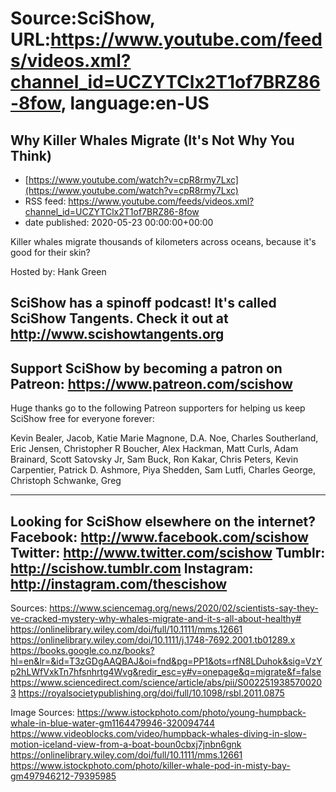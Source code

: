 # Source:SciShow, URL:https://www.youtube.com/feeds/videos.xml?channel_id=UCZYTClx2T1of7BRZ86-8fow, language:en-US

## Why Killer Whales Migrate (It's Not Why You Think)
 - [https://www.youtube.com/watch?v=cpR8rmy7Lxc](https://www.youtube.com/watch?v=cpR8rmy7Lxc)
 - RSS feed: https://www.youtube.com/feeds/videos.xml?channel_id=UCZYTClx2T1of7BRZ86-8fow
 - date published: 2020-05-23 00:00:00+00:00

Killer whales migrate thousands of kilometers across oceans, because it's good for their skin?   

Hosted by: Hank Green

SciShow has a spinoff podcast! It's called SciShow Tangents. Check it out at http://www.scishowtangents.org
----------
Support SciShow by becoming a patron on Patreon: https://www.patreon.com/scishow
----------
Huge thanks go to the following Patreon supporters for helping us keep SciShow free for everyone forever:

Kevin Bealer, Jacob, Katie Marie Magnone, D.A. Noe, Charles Southerland, Eric Jensen, Christopher R Boucher, Alex Hackman, Matt Curls, Adam Brainard, Scott Satovsky Jr, Sam Buck, Ron Kakar, Chris Peters, Kevin Carpentier, Patrick D. Ashmore, Piya Shedden, Sam Lutfi, Charles George, Christoph Schwanke, Greg

----------
Looking for SciShow elsewhere on the internet?
Facebook: http://www.facebook.com/scishow
Twitter: http://www.twitter.com/scishow
Tumblr: http://scishow.tumblr.com
Instagram: http://instagram.com/thescishow
----------
Sources:
https://www.sciencemag.org/news/2020/02/scientists-say-they-ve-cracked-mystery-why-whales-migrate-and-it-s-all-about-healthy#
https://onlinelibrary.wiley.com/doi/full/10.1111/mms.12661
https://onlinelibrary.wiley.com/doi/10.1111/j.1748-7692.2001.tb01289.x
https://books.google.co.nz/books?hl=en&lr=&id=T3zGDgAAQBAJ&oi=fnd&pg=PP1&ots=rfN8LDuhok&sig=VzYp2hLWfVxkTn7hfsnhrtg4Wvg&redir_esc=y#v=onepage&q=migrate&f=false
https://www.sciencedirect.com/science/article/abs/pii/S0022519385700203
https://royalsocietypublishing.org/doi/full/10.1098/rsbl.2011.0875

Image Sources:
https://www.istockphoto.com/photo/young-humpback-whale-in-blue-water-gm1164479946-320094744
https://www.videoblocks.com/video/humpback-whales-diving-in-slow-motion-iceland-view-from-a-boat-boun0cbxj7jnbn6gnk
https://onlinelibrary.wiley.com/doi/full/10.1111/mms.12661
https://www.istockphoto.com/photo/killer-whale-pod-in-misty-bay-gm497946212-79395985

